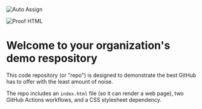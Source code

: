 ![Auto Assign](https://github.com/YachayDev/demo-repository/actions/workflows/auto-assign.yml/badge.svg)

![Proof HTML](https://github.com/YachayDev/demo-repository/actions/workflows/proof-html.yml/badge.svg)

# Welcome to your organization's demo respository
This code repository (or "repo") is designed to demonstrate the best GitHub has to offer with the least amount of noise.

The repo includes an `index.html` file (so it can render a web page), two GitHub Actions workflows, and a CSS stylesheet dependency.
